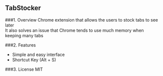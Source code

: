 TabStocker
----------
###1. Overview
Chrome extension that allows the users to stock tabs to see later  
It also solves an issue that Chrome tends to use much memory when keeping many tabs

###2. Features
- Simple and easy interface
- Shortcut Key (Alt + S)

###3. License
MIT
